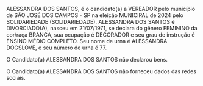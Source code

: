 ALESSANDRA DOS SANTOS, é o candidato(a) a VEREADOR pelo município de SÃO JOSÉ DOS CAMPOS - SP na eleição MUNICIPAL de 2024 pelo SOLIDARIEDADE (SOLIDARIEDADE). ALESSANDRA DOS SANTOS é DIVORCIADO(A), nasceu em 21/07/1971, se declara do gênero FEMININO da cor/raça BRANCA, sua ocupação é DECORADOR e seu grau de instrução é ENSINO MÉDIO COMPLETO. Seu nome de urna é ALESSANDRA DOGSLOVE, e seu número de urna é 77.

O Candidato(a) ALESSANDRA DOS SANTOS não declarou bens.


O Candidato(a) ALESSANDRA DOS SANTOS não forneceu dados das redes sociais.